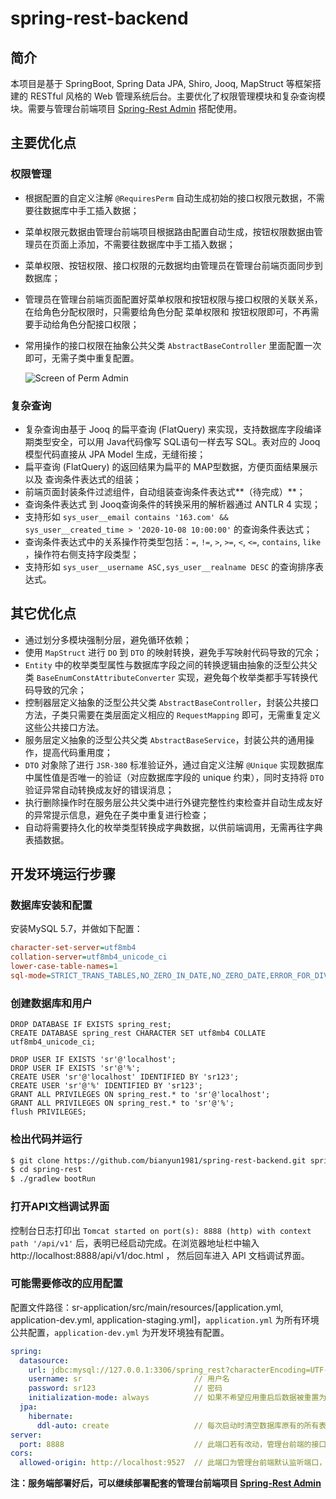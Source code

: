 # spring-rest-backend

## 简介

本项目是基于 SpringBoot, Spring Data JPA, Shiro, Jooq, MapStruct 等框架搭建的 RESTful 风格的 Web 管理系统后台。主要优化了权限管理模块和复杂查询模块。需要与管理台前端项目 [Spring-Rest Admin](https://github.com/bianyun1981/spring-rest-admin) 搭配使用。

## 主要优化点

### 权限管理

- 根据配置的自定义注解 `@RequiresPerm` 自动生成初始的接口权限元数据，不需要往数据库中手工插入数据；

- 菜单权限元数据由管理台前端项目根据路由配置自动生成，按钮权限数据由管理员在页面上添加，不需要往数据库中手工插入数据；

- 菜单权限、按钮权限、接口权限的元数据均由管理员在管理台前端页面同步到数据库；

- 管理员在管理台前端页面配置好菜单权限和按钮权限与接口权限的关联关系，在给角色分配权限时，只需要给角色分配 菜单权限和 按钮权限即可，不再需要手动给角色分配接口权限；

- 常用操作的接口权限在抽象公共父类 `AbstractBaseController` 里面配置一次即可，无需子类中重复配置。

  ![Screen of Perm Admin](https://cdn.jsdelivr.net/gh/bianyun1981/CDN@latest/img/readme/2021-01/2021-01-31-233302-793.png)

### 复杂查询

- 复杂查询由基于 Jooq 的扁平查询 (FlatQuery) 来实现，支持数据库字段编译期类型安全，可以用 Java代码像写 SQL语句一样去写 SQL。表对应的 Jooq 模型代码直接从 JPA Model 生成，无缝衔接；
- 扁平查询 (FlatQuery) 的返回结果为扁平的 MAP型数据，方便页面结果展示 以及 查询条件表达式的组装；
- 前端页面封装条件过滤组件，自动组装查询条件表达式**（待完成）**；
- 查询条件表达式 到 Jooq查询条件的转换采用的解析器通过 ANTLR 4 实现；
- 支持形如 `sys_user__email contains '163.com' && sys_user__created_time > '2020-10-08 10:00:00'` 的查询条件表达式；
- 查询条件表达式中的关系操作符类型包括：`=`, `!=`, `>`, `>=`, `<`, `<=`, `contains`, `like` ，操作符右侧支持字段类型；
- 支持形如 `sys_user__username ASC,sys_user__realname DESC` 的查询排序表达式。

## 其它优化点

- 通过划分多模块强制分层，避免循环依赖；
- 使用 `MapStruct` 进行 `DO` 到 `DTO` 的映射转换，避免手写映射代码导致的冗余；
- `Entity` 中的枚举类型属性与数据库字段之间的转换逻辑由抽象的泛型公共父类 `BaseEnumConstAttributeConverter` 实现，避免每个枚举类都手写转换代码导致的冗余；
- 控制器层定义抽象的泛型公共父类 `AbstractBaseController`，封装公共接口方法，子类只需要在类层面定义相应的 `RequestMapping` 即可，无需重复定义这些公共接口方法。
- 服务层定义抽象的泛型公共父类 `AbstractBaseService`，封装公共的通用操作，提高代码重用度；
- `DTO` 对象除了进行 `JSR-380` 标准验证外，通过自定义注解 `@Unique` 实现数据库中属性值是否唯一的验证（对应数据库字段的 unique 约束），同时支持将 `DTO` 验证异常自动转换成友好的错误消息；
- 执行删除操作时在服务层公共父类中进行外键完整性约束检查并自动生成友好的异常提示信息，避免在子类中重复进行检查；
- 自动将需要持久化的枚举类型转换成字典数据，以供前端调用，无需再往字典表插数据。

## 开发环境运行步骤

### 数据库安装和配置

安装MySQL 5.7，并做如下配置：

```ini
character-set-server=utf8mb4
collation-server=utf8mb4_unicode_ci
lower-case-table-names=1
sql-mode=STRICT_TRANS_TABLES,NO_ZERO_IN_DATE,NO_ZERO_DATE,ERROR_FOR_DIVISION_BY_ZERO,NO_AUTO_CREATE_USER,NO_ENGINE_SUBSTITUTION
```

### 创建数据库和用户

```mysql
DROP DATABASE IF EXISTS spring_rest;
CREATE DATABASE spring_rest CHARACTER SET utf8mb4 COLLATE utf8mb4_unicode_ci;

DROP USER IF EXISTS 'sr'@'localhost';
DROP USER IF EXISTS 'sr'@'%';
CREATE USER 'sr'@'localhost' IDENTIFIED BY 'sr123';
CREATE USER 'sr'@'%' IDENTIFIED BY 'sr123';
GRANT ALL PRIVILEGES ON spring_rest.* to 'sr'@'localhost';
GRANT ALL PRIVILEGES ON spring_rest.* to 'sr'@'%';
flush PRIVILEGES;
```

### 检出代码并运行

```bash
$ git clone https://github.com/bianyun1981/spring-rest-backend.git spring-rest
$ cd spring-rest
$ ./gradlew bootRun
```

### 打开API文档调试界面

控制台日志打印出 `Tomcat started on port(s): 8888 (http) with context path '/api/v1'` 后，表明已经启动完成。在浏览器地址栏中输入 http://localhost:8888/api/v1/doc.html ， 然后回车进入 API 文档调试界面。

### 可能需要修改的应用配置

配置文件路径：sr-application/src/main/resources/[application.yml, application-dev.yml, application-staging.yml]，`application.yml` 为所有环境公共配置，`application-dev.yml` 为开发环境独有配置。

```yaml
spring:
  datasource:
    url: jdbc:mysql://127.0.0.1:3306/spring_rest?characterEncoding=UTF-8&[...太长省略]  // 数据库名和端口
    username: sr                         // 用户名
    password: sr123                      // 密码
    initialization-mode: always          // 如果不希望应用重启后数据被重置为 data.sql中的数据，请改为 never
  jpa:
    hibernate:
      ddl-auto: create                   // 每次启动时清空数据库原有的所有表并重新创建数据库表，可改为 update
server:
  port: 8888                             // 此端口若有改动，管理台前端的接口调用地址也要做相应修改
cors:
  allowed-origin: http://localhost:9527  // 此端口为管理台前端默认监听端口，如有变动，请两边同步修改。
```

**注：服务端部署好后，可以继续部署配套的管理台前端项目 [Spring-Rest Admin](https://github.com/bianyun1981/spring-rest-admin)** 